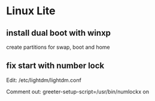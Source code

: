 # Linux Lite

## install dual boot with winxp
create partitions for swap, boot and home

## fix start with number lock
Edit: /etc/lightdm/lightdm.conf

Comment out: greeter-setup-script=/usr/bin/numlockx on
